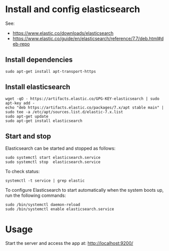 


# Install and config elasticsearch

See:
- <https://www.elastic.co/downloads/elasticsearch>
- <https://www.elastic.co/guide/en/elasticsearch/reference/7.7/deb.html#deb-repo>


## Install dependencies

    sudo apt-get install apt-transport-https


## Install elasticsearch


    wget -qO - https://artifacts.elastic.co/GPG-KEY-elasticsearch | sudo apt-key add -
    echo "deb https://artifacts.elastic.co/packages/7.x/apt stable main" | sudo tee -a /etc/apt/sources.list.d/elastic-7.x.list
    sudo apt-get update
    sudo apt-get install elasticsearch


## Start and stop

Elasticsearch can be started and stopped as follows:

    sudo systemctl start elasticsearch.service
    sudo systemctl stop  elasticsearch.service

To check status:

    systemctl -t service | grep elastic


To configure Elasticsearch to start automatically when the system boots up, run the following commands:

    sudo /bin/systemctl daemon-reload
    sudo /bin/systemctl enable elasticsearch.service


# Usage

Start the server and access the app at: <http://localhost:9200/>
